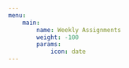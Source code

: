 ```yaml
---
menu:
    main:
        name: Weekly Assignments
        weight: -100
        params:
            icon: date
---
```

